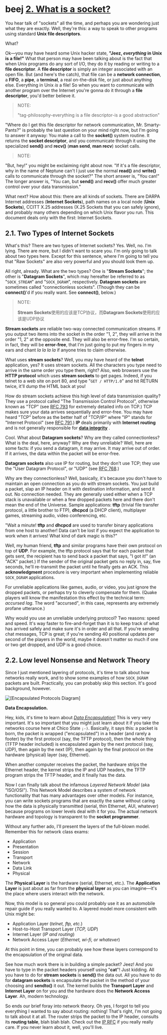 # beej [2. What is a socket?](https://beej.us/guide/bgnet/html/multi/theory.html)

You hear talk of "sockets" all the time, and perhaps you are wondering just what they are exactly. Well, they're this: a way to speak to other programs using standard **Unix file descriptors**.

What?

Ok—you may have heard some Unix hacker state, **"Jeez, *everything* in Unix is a file!"** What that person may have been talking about is the fact that when Unix programs do any sort of I/O, they do it by reading or writing to a **file descriptor**. A **file descriptor** is simply an integer associated with an open file. But (and here's the catch), that file can be a **network connection**, a **FIFO**, a **pipe**, a **terminal**, a real on-the-disk file, or just about anything else. Everything in Unix *is* a file! So when you want to communicate with another program over the Internet you're gonna do it through a **file descriptor**, you'd better believe it.

> NOTE: 
>
> "tag-philosophy-everything is a file descriptor-is a good abstraction"

"Where do I get this file descriptor for network communication, Mr. Smarty-Pants?" is probably the last question on your mind right now, but I'm going to answer it anyway: You make a call to the **socket()** system routine. It returns the **socket descriptor**, and you communicate through it using the specialized **send()** and **recv()** (**man send**, **man recv**) socket calls.

> NOTE: 
>
> 

"But, hey!" you might be exclaiming right about now. "If it's a file descriptor, why in the name of Neptune can't I just use the normal **read()** and **write()** calls to communicate through the socket?" The short answer is, "You can!" The longer answer is, "You can, but **send()** and **recv()** offer much greater control over your data transmission."

> 

What next? How about this: there are all kinds of sockets. There are DARPA Internet addresses (**Internet Sockets**), path names on a local node (**Unix Sockets**), CCITT X.25 addresses (X.25 Sockets that you can safely ignore), and probably many others depending on which Unix flavor you run. This document deals only with the first: Internet Sockets.

## 2.1. Two Types of Internet Sockets

What's this? There are two types of Internet sockets? Yes. Well, no. I'm lying. There are more, but I didn't want to scare you. I'm only going to talk about two types here. Except for this sentence, where I'm going to tell you that "Raw Sockets" are also very powerful and you should look them up.

All right, already. What are the two types? One is "**Stream Sockets**"; the other is "**Datagram Sockets**", which may hereafter be referred to as "`SOCK_STREAM`" and "`SOCK_DGRAM`", respectively. **Datagram sockets** are sometimes called "connectionless sockets". (Though they can be **connect()**'d if you really want. See **connect()**, below.)

> NOTE: 
>
> **Stream Sockets**使用的应该是TCP协议，而**Datagram Sockets**使用的应该是UDP协议

**Stream sockets** are reliable two-way connected communication streams. If you output two items into the socket in the order "1, 2", they will arrive in the order "1, 2" at the opposite end. They will also be error-free. I'm so certain, in fact, they will be **error-free**, that I'm just going to put my fingers in my ears and chant *la la la la* if anyone tries to claim otherwise.

What uses **stream sockets**? Well, you may have heard of the **telnet** application, yes? It uses stream sockets. All the characters you type need to arrive in the same order you type them, right? Also, web browsers use the **HTTP protocol** which uses **stream sockets** to get pages. Indeed, if you telnet to a web site on port 80, and type "`GET / HTTP/1.0`" and hit RETURN twice, it'll dump the HTML back at you!

How do stream sockets achieve this high level of data transmission quality? They use a protocol called "The Transmission Control Protocol", otherwise known as "TCP" (see [RFC 793](http://tools.ietf.org/html/rfc793) for extremely detailed info on TCP.) TCP makes sure your data arrives sequentially and error-free. You may have heard "TCP" before as the better half of "TCP/IP" where "IP" stands for "Internet Protocol" (see [RFC 791](http://tools.ietf.org/html/rfc791).) **IP** deals primarily with **Internet routing** and is not generally responsible for [**data integrity**](https://en.wikipedia.org/wiki/Data_integrity) .

Cool. What about **Datagram sockets**? Why are they called connectionless? What is the deal, here, anyway? Why are they unreliable? Well, here are some facts: if you send a datagram, it may arrive. It may arrive out of order. If it arrives, the data within the packet will be error-free.

**Datagram sockets** also use IP for routing, but they don't use TCP; they use the "User Datagram Protocol", or "UDP" (see [RFC 768](http://tools.ietf.org/html/rfc768).)

Why are they connectionless? Well, basically, it's because you don't have to maintain an open connection as you do with stream sockets. You just build a packet, slap an IP header on it with destination information, and send it out. No connection needed. They are generally used either when a TCP stack is unavailable or when a few dropped packets here and there don't mean the end of the Universe. Sample applications: **tftp** (trivial file transfer protocol, a little brother to FTP), **dhcpcd** (a DHCP client), multiplayer games, streaming audio, video conferencing, etc.

"Wait a minute! **tftp** and **dhcpcd** are used to transfer binary applications from one host to another! Data can't be lost if you expect the application to work when it arrives! What kind of dark magic is this?"

Well, my human friend, **tftp** and similar programs have their own protocol on top of **UDP**. For example, the tftp protocol says that for each packet that gets sent, the recipient has to send back a packet that says, "I got it!" (an "ACK" packet.) If the sender of the original packet gets no reply in, say, five seconds, he'll re-transmit the packet until he finally gets an ACK. This **acknowledgment** procedure is very important when implementing reliable `SOCK_DGRAM` applications.

For unreliable applications like games, audio, or video, you just ignore the dropped packets, or perhaps try to cleverly compensate for them. (Quake players will know the manifestation this effect by the technical term: *accursed lag*. The word "accursed", in this case, represents any extremely profane utterance.)

Why would you use an unreliable underlying protocol? Two reasons: speed and speed. It's way faster to fire-and-forget than it is to keep track of what has arrived safely and make sure it's in order and all that. If you're sending chat messages, TCP is great; if you're sending 40 positional updates per second of the players in the world, maybe it doesn't matter so much if one or two get dropped, and UDP is a good choice.



## 2.2. Low level Nonsense and Network Theory

Since I just mentioned layering of protocols, it's time to talk about how networks really work, and to show some examples of how `SOCK_DGRAM` packets are built. Practically, you can probably skip this section. It's good background, however.

![[Encapsulated Protocols Diagram]](https://beej.us/guide/bgnet/html/multi/dataencap-120-4.736.png)

**Data Encapsulation.**

Hey, kids, it's time to learn about [*Data Encapsulation*!](https://beej.us/guide/bgnet/html/multi/theory.html#figure1) This is very very important. It's so important that you might just learn about it if you take the networks course here at Chico State `;-)`. Basically, it says this: a packet is born, the packet is wrapped ("encapsulated") in a header (and rarely a footer) by the first protocol (say, the TFTP protocol), then the whole thing (TFTP header included) is encapsulated again by the next protocol (say, UDP), then again by the next (IP), then again by the final protocol on the hardware (physical) layer (say, Ethernet).

When another computer receives the packet, the hardware strips the Ethernet header, the kernel strips the IP and UDP headers, the TFTP program strips the TFTP header, and it finally has the data.

Now I can finally talk about the infamous *Layered Network Model* (aka "ISO/OSI"). This Network Model describes a system of network functionality that has many advantages over other models. For instance, you can write sockets programs that are exactly the same without caring how the data is physically transmitted (serial, thin Ethernet, AUI, whatever) because programs on lower levels deal with it for you. The actual network hardware and topology is transparent to the **socket programmer**.

Without any further ado, I'll present the layers of the full-blown model. Remember this for network class exams:

- Application
- Presentation
- Session
- Transport
- Network
- Data Link
- Physical

The **Physical Layer** is the hardware (serial, Ethernet, etc.). The **Application Layer** is just about as far from the **physical layer** as you can imagine—it's the place where users interact with the network.

Now, this model is so general you could probably use it as an automobile repair guide if you really wanted to. A layered model more consistent with Unix might be:

- Application Layer (*telnet, ftp, etc.*)
- Host-to-Host Transport Layer (*TCP, UDP*)
- Internet Layer (*IP and routing*)
- Network Access Layer (*Ethernet, wi-fi, or whatever*)

At this point in time, you can probably see how these layers correspond to the encapsulation of the original data.

See how much work there is in building a simple packet? Jeez! And you have to type in the packet headers yourself using "**cat**"! Just kidding. All you have to do for **stream sockets** is **send()** the data out. All you have to do for **datagram sockets** is encapsulate the packet in the method of your choosing and **sendto()** it out. The kernel builds the **Transport Layer** and **Internet Layer** on for you and the hardware does the **Network Access Layer**. Ah, modern technology.

So ends our brief foray into network theory. Oh yes, I forgot to tell you everything I wanted to say about routing: nothing! That's right, I'm not going to talk about it at all. The router strips the packet to the IP header, consults its **routing table**, blah blah blah. Check out the [IP RFC](http://tools.ietf.org/html/rfc791) if you really really care. If you never learn about it, well, you'll live.

